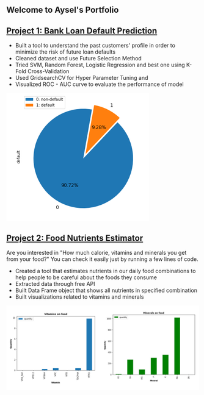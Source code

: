 ## Welcome to Aysel's Portfolio

## [Project 1: Bank Loan Default Prediction](https://github.com/JafarzadeAysel/Bank_Loan_Default_Prediction) 
* Built a tool to understand the past customers' profile in order to minimize the risk of future loan defaults
* Cleaned dataset and use Future Selection Method
* Tried SVM, Random Forest, Logistic Regression and best one using K-Fold Cross-Validation
* Used GridsearchCV for Hyper Parameter Tuning and
* Visualized ROC - AUC curve to evaluate the performance of model

![](/images/image_2022-01-28_044546.png)


## [Project 2: Food Nutrients Estimator](https://github.com/JafarzadeAysel/Nutrients_In_Our_Food) 
Are you interested in "How much calorie, vitamins and minerals you get from your food?" You can check it easily just by running a few lines of code.
* Created a tool that estimates nutrients in our daily food combinations to help people to be careful about the foods they consume
* Extracted data through free API
* Built Data Frame object that shows all nutrients in specified combination
* Built visualizations related to vitamins and minerals

![](/images/vitamin%20and%20minerals.PNG)



